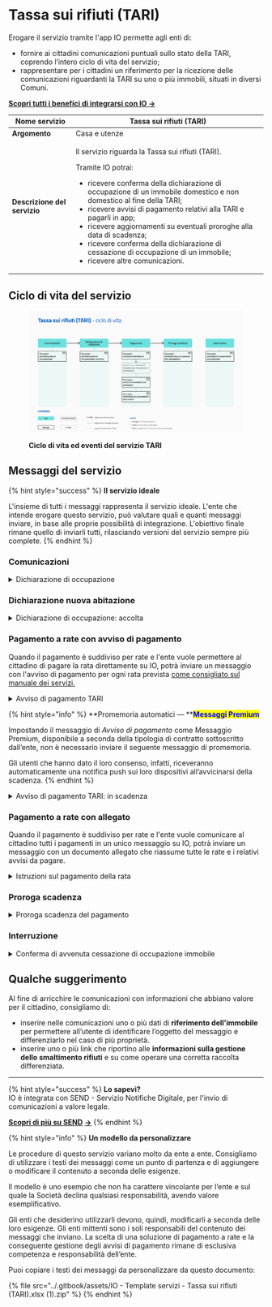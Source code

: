 # Tassa sui rifiuti (TARI)

Erogare il servizio tramite l'app IO permette agli enti di:

* fornire ai cittadini comunicazioni puntuali sullo stato della TARI, coprendo l’intero ciclo di vita del servizio;
* rappresentare per i cittadini un riferimento per la ricezione delle comunicazioni riguardanti la TARI su uno o più immobili, situati in diversi Comuni.

[**Scopri tutti i benefici di integrarsi con IO →** ](https://docs.pagopa.it/manuale-servizi/lapp-io/cose-io-e-qual-e-il-suo-obiettivo)

| **Nome servizio**            | Tassa sui rifiuti (TARI)                                                                                                                                                                                                                                                                                                                                                                                                                                                                                            |
| ---------------------------- | ------------------------------------------------------------------------------------------------------------------------------------------------------------------------------------------------------------------------------------------------------------------------------------------------------------------------------------------------------------------------------------------------------------------------------------------------------------------------------------------------------------------- |
| **Argomento**                | Casa e utenze                                                                                                                                                                                                                                                                                                                                                                                                                                                                                                       |
| **Descrizione del servizio** | <p>Il servizio riguarda la Tassa sui rifiuti (TARI). </p><p></p><p>Tramite IO potrai:</p><ul><li>ricevere conferma della dichiarazione di occupazione di un immobile domestico e non domestico al fine della TARI;</li><li>ricevere avvisi di pagamento relativi alla TARI e pagarli in app;</li><li>ricevere aggiornamenti su eventuali proroghe alla data di scadenza;</li><li>ricevere conferma della dichiarazione di cessazione di occupazione di un immobile;</li><li>ricevere altre comunicazioni.</li></ul> |

## **Ciclo di vita del servizio**

<figure><img src="../.gitbook/assets/TARI_xy.png" alt=""><figcaption><p><strong>Ciclo di vita ed eventi del servizio TARI</strong></p></figcaption></figure>

## **Messaggi del servizio**

{% hint style="success" %}
**Il servizio ideale**

L'insieme di tutti i messaggi rappresenta il servizio ideale. L'ente che intende erogare questo servizio, può valutare quali e quanti messaggi inviare, in base alle proprie possibilità di integrazione. L'obiettivo finale rimane quello di inviarli tutti, rilasciando versioni del servizio sempre più complete.
{% endhint %}

### Comunicazioni

<details>

<summary>Dichiarazione di occupazione </summary>

**🖋 Titolo del messaggio:** Dichiarazione di \<inizio/variazione> occupazione immobile

🗒 **Testo del messaggio**: Ti diamo il benvenuto nel Comune di \<Comune>.&#x20;

Ricevi questo messaggio perché potresti avere recentemente cambiato residenza, acquistato un immobile o sottoscritto un contratto di affitto.&#x20;

Se non lo hai già fatto, effettua o aggiorna la tua dichiarazione di occupazione ai fini TARI (Tassa sui Rifiuti). Per farlo, \[visita questo sito]\(URL).

Inoltre, se vuoi conoscere meglio il servizio offerto \[visita questo sito]\(URL).&#x20;

**🪄  Pulsante**: n/a

***

**Destinatari**: I cittadini che hanno recentemente cambiato residenza, acquistato un immobile o completato un contratto di affitto superiore a sei mesi.&#x20;

**Quando inviarlo**: Quando l'ente riscontra aggiornamenti su cambi residenza, acquisto immobili o contratti d'affitto.&#x20;

**User story**: Come cittadino voglio ricevere informazioni su come funziona la TARI nel Comune.

</details>

### Dichiarazione nuova abitazione

<details>

<summary>Dichiarazione di occupazione: accolta</summary>

**🖋 Titolo del messaggio:** La tua dichiarazione è stata accolta

🗒 **Testo del messaggio**: Abbiamo ricevuto la tua dichiarazione di \<inizio/variazione> occupazione di un immobile. Ecco i dettagli:

**Indirizzo**: \<indirizzo> - \<piano ed interno immobile> \
**Occupato da**: \<nome cognome>\
**A partire dal**: \<gg/mm/aa>

\[A questo sito]\(URL) trovi maggiori informazioni su come funziona il calcolo TARI e sulle eventuali esenzioni di cui puoi beneficiare.

**🪄  Pulsante**: n/a

***

**Destinatari**: I cittadini che hanno completato la dichiarazione di inizio o variazione occupazione di un immobile.&#x20;

**Quando inviarlo**: Alla conclusione della registrazione della dichiarazione.

**User story**: Come cittadino voglio ricevere conferma che la dichiarazione di occupazione è stata processata correttamente.

</details>

### Pagamento a rate con avviso di pagamento

Quando il pagamento è suddiviso per rate e l'ente vuole permettere al cittadino di pagare la rata direttamente su IO, potrà inviare un messaggio con l'avviso di pagamento per ogni rata prevista [come consigliato sul manuale dei servizi. ](https://docs.pagopa.it/manuale-servizi/che-cosa-puo-fare-un-servizio-su-io/inviare-messaggi/messaggi-che-veicolano-un-pagamento/soluzioni-per-pagamenti-a-rate)

<details>

<summary>Avviso di pagamento TARI </summary>

**🖋 Titolo del messaggio:** Nuovo avviso di pagamento

🗒 **Testo del messaggio**: C'è un avviso da pagare intestato a \<nome cognome> e relativo alla \<rata unica/prima rata/seconda rata> della Tassa sui rifiuti (TARI) per l'immobile situato in \<indirizzo> - \<piano ed interno immobile>.

**Devi pagare**: <00,00> €

**Entro il**: \<gg/mm/aaaa>

Puoi pagare direttamente in app premendo “Vedi Avviso”, oppure tramite tutti i canali di pagamento della piattaforma pagoPA e le altre modalità di pagamento offerte dell'ente creditore.

Per maggiori informazioni o per richiedere assistenza, contattaci tramite i canali che trovi nella scheda servizio.

In fase di pagamento, se previsto dall'ente, l'importo riportato nel messaggio potrebbe subire variazioni.

**🪄  Pulsante**: Vedi Avviso

***

**Destinatari**: Tutti i cittadini residenti nell’area geografica di azione del servizio che devono pagare la TARI.

**Quando inviarlo**: Al momento in cui l'avviso è pagabile da parte del cittadino.

**User story**: Come cittadino voglio essere avvisato quando devo pagare la TARI.

</details>

{% hint style="info" %}
**Promemoria automatici — **<mark style="color:blue;">**Messaggi Premium**</mark>

Impostando il messaggio di _Avviso di pagamento_ come Messaggio Premium, disponibile a seconda della tipologia di contratto sottoscritto dall’ente, non è necessario inviare il seguente messaggio di promemoria.

Gli utenti che hanno dato il loro consenso, infatti, riceveranno automaticamente una notifica push sui loro dispositivi all’avvicinarsi della scadenza.
{% endhint %}

<details>

<summary>Avviso di pagamento TARI: in scadenza</summary>

**🖋 Titolo del messaggio:** Hai un pagamento in scadenza

🗒 **Testo del messaggio:**

Il tuo pagamento per \<causale> sta per scadere.

Se hai già provveduto a pagare l’avviso, ignora questo messaggio.

**🪄 Pulsante:** Vedi Avviso

***

**Destinatari**: Tutti i cittadini residenti nell’area geografica di azione del servizio che devono pagare la TARI.

**Quando inviarlo**: Quando il pagamento è prossimo alla scadenza.

**User story**: Come cittadino voglio ricevere un promemoria per i pagamenti in scadenza.

</details>

### Pagamento a rate con allegato

Quando il pagamento è suddiviso per rate e l'ente vuole comunicare al cittadino tutti i pagamenti in un unico messaggio su IO, potrà inviare un messaggio con un documento allegato che riassume tutte le rate e i relativi avvisi da pagare.&#x20;

<details>

<summary>Istruzioni sul pagamento della rata </summary>

:sparkles: <mark style="color:blue;">**Allegati Premium**</mark> — Tramite questa funzionalità Premium, disponibile a seconda della tipologia di contratto sottoscritto dall’ente, puoi allegare documenti all'interno del messaggio.

Questo messaggio è da utilizzare sia per messaggi Premium, sia per messaggi standard. In caso di messaggio standard, **ricorda di eliminare ogni riferimento agli allegati dal corpo del messaggio.**

***

**🖋 Titolo del messaggio:** Nuovo pagamento

🗒 **Testo del messaggio**:&#x20;

Dal \<gg/mm/aaaa> sarà possibile pagare la Tassa sui rifiuti (TARI)  intestato a \<nome cognome> per l'immobile situato in \<indirizzo> - \<piano ed interno immobile>.

\[Solo per messaggi Premium con allegato] Trovi i pagamenti previsti in allegato a questo messaggio.

Per avere maggiori informazioni sul pagamento, \[visita il sito]\(URL).

**🪄  Pulsante**: n/a

**📎 **<mark style="color:blue;">**Allegato Premium:**</mark> \<documento con gli avvisi di pagamento delle rate previste>

***

**Destinatari**: Tutti i cittadini residenti nell’area geografica di azione del servizio che devono pagare la TARI.

**Quando inviarlo**: Al momento in cui l'avviso è pagabile da parte del cittadino.

**User story**: Come cittadino voglio essere avvisato quando devo pagare la TARI.

***

<mark style="color:purple;">ℹ️</mark> In caso di pagamenti su più rate, [consultare questa sezione del manuale dei servizi dedicata.](https://docs.pagopa.it/manuale-servizi/che-cosa-puo-fare-un-servizio-su-io/inviare-messaggi/messaggi-che-veicolano-un-pagamento/soluzioni-per-pagamenti-a-rate)

</details>

### Proroga scadenza

<details>

<summary>Proroga scadenza del pagamento</summary>

**🖋 Titolo del messaggio:** Proroga scadenza del pagamento

🗒 **Testo del messaggio**: È stata prorogata la data di scadenza dell'avviso intestato a \<nome cognome> e relativo a \<casuale>.

**Devi pagare**: <00,00> €&#x20;

**Entro il**: \<gg/mm/aaaa>

Puoi pagare direttamente in app premendo “Vedi Avviso”, oppure tramite tutti i canali di pagamento della piattaforma pagoPA e le altre modalità di pagamento offerte dell'ente creditore.

Per maggiori informazioni o per richiedere assistenza, contattaci tramite i canali che trovi nella scheda servizio.

In fase di pagamento, se previsto dall'ente, l'importo riportato nel messaggio potrebbe subire variazioni.

**🪄  Pulsante**: Vedi Avviso

***

**Destinatari:** Tutti i cittadini residenti nell’area geografica di azione del servizio che devono pagare la TARI.

**Quando inviarlo:** Se la scadenza del pagamento viene prorogata.

**User story:** Come cittadino voglio essere avvisato se la scadenza del pagamento è stata prorogata.

</details>

### Interruzione

<details>

<summary>Conferma di avvenuta cessazione di occupazione immobile</summary>

**🖋 Titolo del messaggio:** Conferma di avvenuta cessazione di occupazione immobile

🗒 **Testo del messaggio**: Abbiamo ricevuto la tua dichiarazione di cessazione occupazione immobile.&#x20;

Per maggiori informazioni o per richiedere assistenza, contattaci tramite i canali che trovi nella scheda servizio.

**🪄  Pulsante**: n/a

***

**Destinatari:** I cittadini che dichiarano la cessazione di occupazione di un immobile.

**Quando inviarlo:** Al ricevimento della dichiarazione di cessazione.

**User story:** Come cittadino voglio sapere se la mia dichiarazione di cessazione occupazione immobile è stata ricevuta.

</details>

## Qualche suggerimento

Al fine di arricchire le comunicazioni con informazioni che abbiano valore per il cittadino, consigliamo di:

* inserire nelle comunicazioni uno o più dati di **riferimento dell’immobile** per permettere all’utente di identificare l’oggetto del messaggio e differenziarlo nel caso di più proprietà.
* inserire uno o più link che riportino alle **informazioni sulla gestione dello smaltimento rifiuti** e su come operare una corretta raccolta differenziata.

***

{% hint style="success" %}
**Lo sapevi?**\
IO è integrata con SEND - Servizio Notifiche Digitale, per l'invio di comunicazioni a valore legale.

[**Scopri di più su SEND**](https://notifichedigitali.pagopa.it/) [**->**](https://www.pagopa.it/it/prodotti-e-servizi/piattaforma-notifiche-digitali)
{% endhint %}

{% hint style="info" %}
**Un modello da personalizzare**

Le procedure di questo servizio variano molto da ente a ente. Consigliamo di utilizzare i testi dei messaggi come un punto di partenza e di aggiungere o modificare il contenuto a seconda delle esigenze.&#x20;

Il modello è uno esempio che non ha carattere vincolante per l’ente e sul quale la Società declina qualsiasi responsabilità, avendo valore esemplificativo.

Gli enti che desiderino utilizzarli devono, quindi, modificarli a seconda delle loro esigenze. Gli enti mittenti sono i soli responsabili del contenuto dei messaggi che inviano. La scelta di una soluzione di pagamento a rate e la conseguente gestione degli avvisi di pagamento rimane di esclusiva competenza e responsabilità dell’ente.

Puoi copiare i testi dei messaggi da personalizzare da questo documento:

{% file src="../.gitbook/assets/IO - Template servizi - Tassa sui rifiuti (TARI).xlsx (1).zip" %}
{% endhint %}
